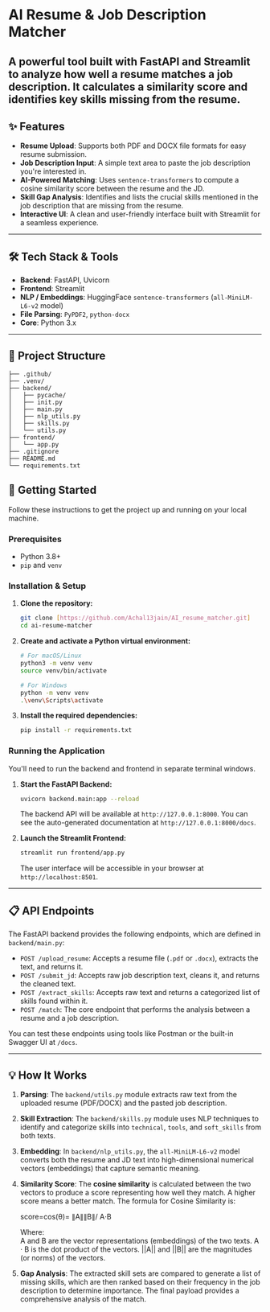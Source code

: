 #  AI Resume & Job Description Matcher

A powerful tool built with FastAPI and Streamlit to analyze how well a resume matches a job description. It calculates a similarity score and identifies key skills missing from the resume.
---

## ✨ Features

* **Resume Upload**: Supports both PDF and DOCX file formats for easy resume submission.
* **Job Description Input**: A simple text area to paste the job description you're interested in.
* **AI-Powered Matching**: Uses `sentence-transformers` to compute a cosine similarity score between the resume and the JD.
* **Skill Gap Analysis**: Identifies and lists the crucial skills mentioned in the job description that are missing from the resume.
* **Interactive UI**: A clean and user-friendly interface built with Streamlit for a seamless experience.

---

## 🛠️ Tech Stack & Tools

* **Backend**: FastAPI, Uvicorn
* **Frontend**: Streamlit
* **NLP / Embeddings**: HuggingFace `sentence-transformers` (`all-MiniLM-L6-v2` model)
* **File Parsing**: `PyPDF2`, `python-docx`
* **Core**: Python 3.x

---

## 📂 Project Structure
    ├── .github/
    ├── .venv/
    ├── backend/
    │   ├── pycache/
    │   ├── init.py
    │   ├── main.py
    │   ├── nlp_utils.py
    │   ├── skills.py
    │   └── utils.py
    ├── frontend/
    │   └── app.py
    ├── .gitignore
    ├── README.md
    └── requirements.txt

## 🚀 Getting Started

Follow these instructions to get the project up and running on your local machine.

### Prerequisites

* Python 3.8+
* `pip` and `venv`

### Installation & Setup

1.  **Clone the repository:**
    ```bash
    git clone [https://github.com/Achal13jain/AI_resume_matcher.git]
    cd ai-resume-matcher
    ```

2.  **Create and activate a Python virtual environment:**
    ```bash
    # For macOS/Linux
    python3 -m venv venv
    source venv/bin/activate

    # For Windows
    python -m venv venv
    .\venv\Scripts\activate
    ```

3.  **Install the required dependencies:**
    ```bash
    pip install -r requirements.txt
    ```

### Running the Application

You'll need to run the backend and frontend in separate terminal windows.

1.  **Start the FastAPI Backend:**
    ```bash
    uvicorn backend.main:app --reload
    ```
    The backend API will be available at `http://127.0.0.1:8000`. You can see the auto-generated documentation at `http://127.0.0.1:8000/docs`.

2.  **Launch the Streamlit Frontend:**
    ```bash
    streamlit run frontend/app.py
    ```
    The user interface will be accessible in your browser at `http://localhost:8501`.

---

## 📋 API Endpoints

The FastAPI backend provides the following endpoints, which are defined in `backend/main.py`:

* `POST /upload_resume`: Accepts a resume file (`.pdf` or `.docx`), extracts the text, and returns it.
* `POST /submit_jd`: Accepts raw job description text, cleans it, and returns the cleaned text.
* `POST /extract_skills`: Accepts raw text and returns a categorized list of skills found within it.
* `POST /match`: The core endpoint that performs the analysis between a resume and a job description.

You can test these endpoints using tools like Postman or the built-in Swagger UI at `/docs`.

---

## 💡 How It Works

1.  **Parsing**: The `backend/utils.py` module extracts raw text from the uploaded resume (PDF/DOCX) and the pasted job description.
2.  **Skill Extraction**: The `backend/skills.py` module uses NLP techniques to identify and categorize skills into `technical`, `tools`, and `soft_skills` from both texts.
3.  **Embedding**: In `backend/nlp_utils.py`, the `all-MiniLM-L6-v2` model converts both the resume and JD text into high-dimensional numerical vectors (embeddings) that capture semantic meaning.
4.  **Similarity Score**: The **cosine similarity** is calculated between the two vectors to produce a score representing how well they match. A higher score means a better match.
    The formula for Cosine Similarity is:
    
    score=cos(θ)= ∥A∥∥B∥/
                    A⋅B
    
    Where:  
    A and B are the vector representations (embeddings) of the two texts.
    A · B is the dot product of the vectors.
    ||A|| and ||B|| are the magnitudes (or norms) of the vectors.
6.  **Gap Analysis**: The extracted skill sets are compared to generate a list of missing skills, which are then ranked based on their frequency in the job description to determine importance. The final payload provides a comprehensive analysis of the match.
